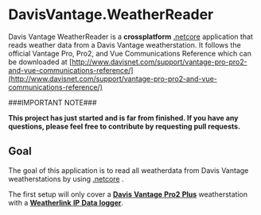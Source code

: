 # DavisVantage.WeatherReader
Davis Vantage WeatherReader is a **crossplatform** [.netcore](https://www.microsoft.com/net/core) application that reads weather data from a Davis Vantage weatherstation. It follows the official Vantage Pro, Pro2, and Vue Communications Reference which can be downloaded at [http://www.davisnet.com/support/vantage-pro-pro2-and-vue-communications-reference/](http://www.davisnet.com/support/vantage-pro-pro2-and-vue-communications-reference/)

###IMPORTANT NOTE###

**This project has just started and is far from finished. If you have any questions, please feel free to contribute by requesting pull requests.**

## Goal
The goal of this application is to read all weatherdata from Davis Vantage weatherstations by using [.netcore](https://www.microsoft.com/net/core) . 

The first setup will only cover a [**Davis** **Vantage** **Pro2** **Plus**](http://www.davisnet.com/solution/vantage-pro2-plus/) weatherstation with a [**Weatherlink** **IP** **Data** **logger**](http://www.davisnet.com/product/weatherlinkip-for-vantage-stations/). 